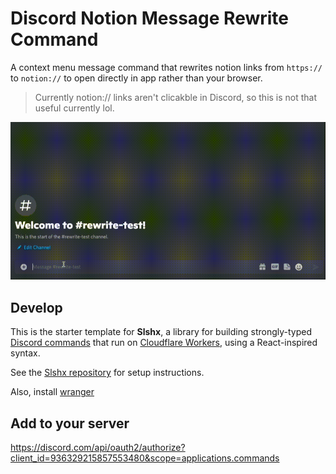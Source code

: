 # Discord Notion Message Rewrite Command

A context menu message command that rewrites notion links from `https://` to `notion://` to open directly in app rather than your browser.

> Currently notion:// links aren't clicakble in Discord, so this is not that useful currently lol.

![demo](.github/demo.gif?raw=true)

## Develop

This is the starter template for **Slshx**, a library for building strongly-typed
[Discord commands](https://discord.com/developers/docs/interactions/application-commands)
that run on [Cloudflare Workers](https://workers.cloudflare.com/), using a
React-inspired syntax.

See the [Slshx repository](https://github.com/mrbbot/slshx) for setup instructions.

Also, install [wranger](https://github.com/cloudflare/wrangler)

## Add to your server
https://discord.com/api/oauth2/authorize?client_id=936329215857553480&scope=applications.commands